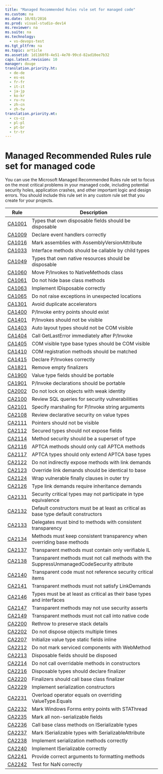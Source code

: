 ```yaml
---
title: "Managed Recommended Rules rule set for managed code"
ms.custom: na
ms.date: 10/03/2016
ms.prod: visual-studio-dev14
ms.reviewer: na
ms.suite: na
ms.technology: 
  - vs-devops-test
ms.tgt_pltfrm: na
ms.topic: article
ms.assetid: 1d1160f8-4e51-4e70-99cd-82ad10ee7b32
caps.latest.revision: 10
manager: douge
translation.priority.ht: 
  - de-de
  - es-es
  - fr-fr
  - it-it
  - ja-jp
  - ko-kr
  - ru-ru
  - zh-cn
  - zh-tw
translation.priority.mt: 
  - cs-cz
  - pl-pl
  - pt-br
  - tr-tr
---
```

# Managed Recommended Rules rule set for managed code
You can use the Microsoft Managed Recommended Rules rule set to focus on the most critical problems in your managed code, including potential security holes, application crashes, and other important logic and design errors. You should include this rule set in any custom rule set that you create for your projects.  
  
|Rule|Description|  
|----------|-----------------|  
|[CA1001](../VS_IDE/CA1001--Types-that-own-disposable-fields-should-be-disposable.md)|Types that own disposable fields should be disposable|  
|[CA1009](../VS_IDE/CA1009--Declare-event-handlers-correctly.md)|Declare event handlers correctly|  
|[CA1016](../VS_IDE/CA1016--Mark-assemblies-with-AssemblyVersionAttribute.md)|Mark assemblies with AssemblyVersionAttribute|  
|[CA1033](../VS_IDE/CA1033--Interface-methods-should-be-callable-by-child-types.md)|Interface methods should be callable by child types|  
|[CA1049](../VS_IDE/CA1049--Types-that-own-native-resources-should-be-disposable.md)|Types that own native resources should be disposable|  
|[CA1060](../VS_IDE/CA1060--Move-P-Invokes-to-NativeMethods-class.md)|Move P/Invokes to NativeMethods class|  
|[CA1061](../VS_IDE/CA1061--Do-not-hide-base-class-methods.md)|Do not hide base class methods|  
|[CA1063](../VS_IDE/CA1063--Implement-IDisposable-correctly.md)|Implement IDisposable correctly|  
|[CA1065](../VS_IDE/CA1065--Do-not-raise-exceptions-in-unexpected-locations.md)|Do not raise exceptions in unexpected locations|  
|[CA1301](../VS_IDE/CA1301--Avoid-duplicate-accelerators.md)|Avoid duplicate accelerators|  
|[CA1400](../VS_IDE/CA1400--P-Invoke-entry-points-should-exist.md)|P/Invoke entry points should exist|  
|[CA1401](../VS_IDE/CA1401--P-Invokes-should-not-be-visible.md)|P/Invokes should not be visible|  
|[CA1403](../VS_IDE/CA1403--Auto-layout-types-should-not-be-COM-visible.md)|Auto layout types should not be COM visible|  
|[CA1404](../VS_IDE/CA1404--Call-GetLastError-immediately-after-P-Invoke.md)|Call GetLastError immediately after P/Invoke|  
|[CA1405](../VS_IDE/CA1405--COM-visible-type-base-types-should-be-COM-visible.md)|COM visible type base types should be COM visible|  
|[CA1410](../VS_IDE/CA1410--COM-registration-methods-should-be-matched.md)|COM registration methods should be matched|  
|[CA1415](../VS_IDE/CA1415--Declare-P-Invokes-correctly.md)|Declare P/Invokes correctly|  
|[CA1821](../VS_IDE/CA1821--Remove-empty-finalizers.md)|Remove empty finalizers|  
|[CA1900](../VS_IDE/CA1900--Value-type-fields-should-be-portable.md)|Value type fields should be portable|  
|[CA1901](../VS_IDE/CA1901--P-Invoke-declarations-should-be-portable.md)|P/Invoke declarations should be portable|  
|[CA2002](../VS_IDE/CA2002--Do-not-lock-on-objects-with-weak-identity.md)|Do not lock on objects with weak identity|  
|[CA2100](../VS_IDE/CA2100--Review-SQL-queries-for-security-vulnerabilities.md)|Review SQL queries for security vulnerabilities|  
|[CA2101](../VS_IDE/CA2101--Specify-marshaling-for-P-Invoke-string-arguments.md)|Specify marshaling for P/Invoke string arguments|  
|[CA2108](../VS_IDE/CA2108--Review-declarative-security-on-value-types.md)|Review declarative security on value types|  
|[CA2111](../VS_IDE/CA2111--Pointers-should-not-be-visible.md)|Pointers should not be visible|  
|[CA2112](../VS_IDE/CA2112--Secured-types-should-not-expose-fields.md)|Secured types should not expose fields|  
|[CA2114](../VS_IDE/CA2114--Method-security-should-be-a-superset-of-type.md)|Method security should be a superset of type|  
|[CA2116](../VS_IDE/CA2116--APTCA-methods-should-only-call-APTCA-methods.md)|APTCA methods should only call APTCA methods|  
|[CA2117](../VS_IDE/CA2117--APTCA-types-should-only-extend-APTCA-base-types.md)|APTCA types should only extend APTCA base types|  
|[CA2122](../VS_IDE/CA2122--Do-not-indirectly-expose-methods-with-link-demands.md)|Do not indirectly expose methods with link demands|  
|[CA2123](../VS_IDE/CA2123--Override-link-demands-should-be-identical-to-base.md)|Override link demands should be identical to base|  
|[CA2124](../VS_IDE/CA2124--Wrap-vulnerable-finally-clauses-in-outer-try.md)|Wrap vulnerable finally clauses in outer try|  
|[CA2126](../VS_IDE/CA2126--Type-link-demands-require-inheritance-demands.md)|Type link demands require inheritance demands|  
|[CA2131](../VS_IDE/CA2131--Security-critical-types-may-not-participate-in-type-equivalence.md)|Security critical types may not participate in type equivalence|  
|[CA2132](../VS_IDE/CA2132--Default-constructors-must-be-at-least-as-critical-as-base-type-default-constructors.md)|Default constructors must be at least as critical as base type default constructors|  
|[CA2133](../VS_IDE/CA2133--Delegates-must-bind-to-methods-with-consistent-transparency.md)|Delegates must bind to methods with consistent transparency|  
|[CA2134](../VS_IDE/CA2134--Methods-must-keep-consistent-transparency-when-overriding-base-methods.md)|Methods must keep consistent transparency when overriding base methods|  
|[CA2137](../VS_IDE/CA2137--Transparent-methods-must-contain-only-verifiable-IL.md)|Transparent methods must contain only verifiable IL|  
|[CA2138](../VS_IDE/CA2138--Transparent-methods-must-not-call-methods-with-the-SuppressUnmanagedCodeSecurity-attribute.md)|Transparent methods must not call methods with the SuppressUnmanagedCodeSecurity attribute|  
|[CA2140](../VS_IDE/CA2140--Transparent-code-must-not-reference-security-critical-items.md)|Transparent code must not reference security critical items|  
|[CA2141](../VS_IDE/CA2141-Transparent-methods-must-not-satisfy-LinkDemands.md)|Transparent methods must not satisfy LinkDemands|  
|[CA2146](../VS_IDE/CA2146--Types-must-be-at-least-as-critical-as-their-base-types-and-interfaces.md)|Types must be at least as critical as their base types and interfaces|  
|[CA2147](../VS_IDE/CA2147--Transparent-methods-may-not-use-security-asserts.md)|Transparent methods may not use security asserts|  
|[CA2149](../VS_IDE/CA2149--Transparent-methods-must-not-call-into-native-code.md)|Transparent methods must not call into native code|  
|[CA2200](../VS_IDE/CA2200--Rethrow-to-preserve-stack-details.md)|Rethrow to preserve stack details|  
|[CA2202](../VS_IDE/CA2202--Do-not-dispose-objects-multiple-times.md)|Do not dispose objects multiple times|  
|[CA2207](../VS_IDE/CA2207--Initialize-value-type-static-fields-inline.md)|Initialize value type static fields inline|  
|[CA2212](../VS_IDE/CA2212--Do-not-mark-serviced-components-with-WebMethod.md)|Do not mark serviced components with WebMethod|  
|[CA2213](../VS_IDE/CA2213--Disposable-fields-should-be-disposed.md)|Disposable fields should be disposed|  
|[CA2214](../VS_IDE/CA2214--Do-not-call-overridable-methods-in-constructors.md)|Do not call overridable methods in constructors|  
|[CA2216](../VS_IDE/CA2216--Disposable-types-should-declare-finalizer.md)|Disposable types should declare finalizer|  
|[CA2220](../VS_IDE/CA2220--Finalizers-should-call-base-class-finalizer.md)|Finalizers should call base class finalizer|  
|[CA2229](../VS_IDE/CA2229--Implement-serialization-constructors.md)|Implement serialization constructors|  
|[CA2231](../VS_IDE/CA2231--Overload-operator-equals-on-overriding-ValueType.Equals.md)|Overload operator equals on overriding ValueType.Equals|  
|[CA2232](../VS_IDE/CA2232--Mark-Windows-Forms-entry-points-with-STAThread.md)|Mark Windows Forms entry points with STAThread|  
|[CA2235](../VS_IDE/CA2235--Mark-all-non-serializable-fields.md)|Mark all non-serializable fields|  
|[CA2236](../VS_IDE/CA2236--Call-base-class-methods-on-ISerializable-types.md)|Call base class methods on ISerializable types|  
|[CA2237](../VS_IDE/CA2237--Mark-ISerializable-types-with-SerializableAttribute.md)|Mark ISerializable types with SerializableAttribute|  
|[CA2238](../VS_IDE/CA2238--Implement-serialization-methods-correctly.md)|Implement serialization methods correctly|  
|[CA2240](../VS_IDE/CA2240--Implement-ISerializable-correctly.md)|Implement ISerializable correctly|  
|[CA2241](../VS_IDE/CA2241--Provide-correct-arguments-to-formatting-methods.md)|Provide correct arguments to formatting methods|  
|[CA2242](../VS_IDE/CA2242--Test-for-NaN-correctly.md)|Test for NaN correctly|